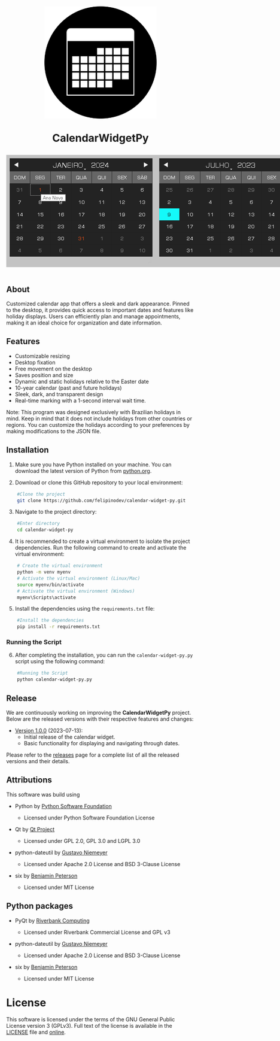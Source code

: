 
<h1 align="center">
    <img src="./assets/icon.svg" height="300">
    <p>CalendarWidgetPy</p>
</h1>

<div style="display:flex" align="center">
    <img src="./assets/screenshot1.png">
    <img src="./assets/screenshot2.png">
    <img src="./assets/screenshot3.png">
    <img src="./assets/screenshot4.png">
</div>


</br>

## About

Customized calendar app that offers a sleek and dark appearance. Pinned to the desktop, it provides quick access to important dates and features like holiday displays. Users can efficiently plan and manage appointments, making it an ideal choice for organization and date information.

## Features

* Customizable resizing
* Desktop fixation
* Free movement on the desktop
* Saves position and size
* Dynamic and static holidays relative to the Easter date
* 10-year calendar (past and future holidays)
* Sleek, dark, and transparent design
* Real-time marking with a 1-second interval wait time.

Note: This program was designed exclusively with Brazilian holidays in mind. Keep in mind that it does not include holidays from other countries or regions. You can customize the holidays according to your preferences by making modifications to the JSON file.

## Installation

1. Make sure you have Python installed on your machine. You can download the latest version of Python from [python.org](https://www.python.org).

2. Download or clone this GitHub repository to your local environment:
```bash
    #Clone the project
    git clone https://github.com/felipinodev/calendar-widget-py.git
```

3. Navigate to the project directory:
```bash
    #Enter directory
    cd calendar-widget-py
```

4. It is recommended to create a virtual environment to isolate the project dependencies. Run the following command to create and activate the virtual environment:
```bash
    # Create the virtual environment
    python -m venv myenv
    # Activate the virtual environment (Linux/Mac)
    source myenv/bin/activate
    # Activate the virtual environment (Windows) 
    myenv\Scripts\activate 
```

5. Install the dependencies using the `requirements.txt` file:
```bash
    #Install the dependencies
    pip install -r requirements.txt
```


### Running the Script

6. After completing the installation, you can run the `calendar-widget-py.py` script using the following command:

```bash
    #Running the Script
    python calendar-widget-py.py
```

## Release

We are continuously working on improving the **CalendarWidgetPy** project. Below are the released versions with their respective features and changes:

- [Version 1.0.0](https://github.com/felipinodev/calendar-widget-py/blob/master/releases/CalendarWidgetPy-1.0-x86-2023-Installer.zip) (2023-07-13):
  - Initial release of the calendar widget.
  - Basic functionality for displaying and navigating through dates.

Please refer to the [releases](https://github.com/felipinodev/calendar-widget-py/tree/master/releases) page for a complete list of all the released versions and their details.

## Attributions
This software was build using

* Python by [Python Software Foundation](https://www.python.org/)
    * Licensed under Python Software Foundation License

* Qt by [Qt Project](https://www.qt.io/)
    * Licensed under GPL 2.0, GPL 3.0 and LGPL 3.0

* python-dateutil by [Gustavo Niemeyer](https://pypi.org/project/python-dateutil/)
    * Licensed under Apache 2.0 License and BSD 3-Clause License
    
* six by <a href="https://pypi.org/project/six/">Benjamin Peterson</a>
    * Licensed under MIT License

## Python packages

* PyQt by [Riverbank Computing](https://riverbankcomputing.com/)
    * Licensed under Riverbank Commercial License and GPL v3

* python-dateutil by [Gustavo Niemeyer](https://dateutil.readthedocs.io/en/latest/)
    * Licensed under Apache 2.0 License and BSD 3-Clause License

* six by [Benjamin Peterson](https://six.readthedocs.io/)
    * Licensed under MIT License

# License
This software is licensed under the terms of the GNU General Public License version 3 (GPLv3). Full text of the license is available in the [LICENSE](https://github.com/felipinodev/calendar-widget-py/blob/master/LICENSE) file and [online](https://www.gnu.org/licenses/gpl-3.0.html).

###
